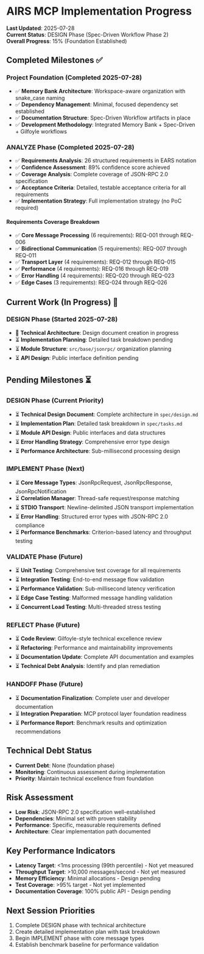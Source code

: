 # AIRS MCP Implementation Progress

**Last Updated**: 2025-07-28  
**Current Status**: DESIGN Phase (Spec-Driven Workflow Phase 2)  
**Overall Progress**: 15% (Foundation Established)

## Completed Milestones ✅

### Project Foundation (Completed 2025-07-28)
- ✅ **Memory Bank Architecture**: Workspace-aware organization with snake_case naming
- ✅ **Dependency Management**: Minimal, focused dependency set established
- ✅ **Documentation Structure**: Spec-Driven Workflow artifacts in place
- ✅ **Development Methodology**: Integrated Memory Bank + Spec-Driven + Gilfoyle workflows

### ANALYZE Phase (Completed 2025-07-28)
- ✅ **Requirements Analysis**: 26 structured requirements in EARS notation
- ✅ **Confidence Assessment**: 89% confidence score achieved
- ✅ **Coverage Analysis**: Complete coverage of JSON-RPC 2.0 specification
- ✅ **Acceptance Criteria**: Detailed, testable acceptance criteria for all requirements
- ✅ **Implementation Strategy**: Full implementation strategy (no PoC required)

#### Requirements Coverage Breakdown
- ✅ **Core Message Processing** (6 requirements): REQ-001 through REQ-006
- ✅ **Bidirectional Communication** (5 requirements): REQ-007 through REQ-011
- ✅ **Transport Layer** (4 requirements): REQ-012 through REQ-015
- ✅ **Performance** (4 requirements): REQ-016 through REQ-019
- ✅ **Error Handling** (4 requirements): REQ-020 through REQ-023
- ✅ **Edge Cases** (3 requirements): REQ-024 through REQ-026

## Current Work (In Progress) 🎯

### DESIGN Phase (Started 2025-07-28)
- 🎯 **Technical Architecture**: Design document creation in progress
- ⏳ **Implementation Planning**: Detailed task breakdown pending
- ⏳ **Module Structure**: `src/base/jsonrpc/` organization planning
- ⏳ **API Design**: Public interface definition pending

## Pending Milestones ⏳

### DESIGN Phase (Current Priority)
- ⏳ **Technical Design Document**: Complete architecture in `spec/design.md`
- ⏳ **Implementation Plan**: Detailed task breakdown in `spec/tasks.md`
- ⏳ **Module API Design**: Public interfaces and data structures
- ⏳ **Error Handling Strategy**: Comprehensive error type design
- ⏳ **Performance Architecture**: Sub-millisecond processing design

### IMPLEMENT Phase (Next)
- ⏳ **Core Message Types**: JsonRpcRequest, JsonRpcResponse, JsonRpcNotification
- ⏳ **Correlation Manager**: Thread-safe request/response matching
- ⏳ **STDIO Transport**: Newline-delimited JSON transport implementation
- ⏳ **Error Handling**: Structured error types with JSON-RPC 2.0 compliance
- ⏳ **Performance Benchmarks**: Criterion-based latency and throughput testing

### VALIDATE Phase (Future)
- ⏳ **Unit Testing**: Comprehensive test coverage for all requirements
- ⏳ **Integration Testing**: End-to-end message flow validation
- ⏳ **Performance Validation**: Sub-millisecond latency verification
- ⏳ **Edge Case Testing**: Malformed message handling validation
- ⏳ **Concurrent Load Testing**: Multi-threaded stress testing

### REFLECT Phase (Future)
- ⏳ **Code Review**: Gilfoyle-style technical excellence review
- ⏳ **Refactoring**: Performance and maintainability improvements
- ⏳ **Documentation Update**: Complete API documentation and examples
- ⏳ **Technical Debt Analysis**: Identify and plan remediation

### HANDOFF Phase (Future)
- ⏳ **Documentation Finalization**: Complete user and developer documentation
- ⏳ **Integration Preparation**: MCP protocol layer foundation readiness
- ⏳ **Performance Report**: Benchmark results and optimization recommendations

## Technical Debt Status
- **Current Debt**: None (foundation phase)
- **Monitoring**: Continuous assessment during implementation
- **Priority**: Maintain technical excellence from foundation

## Risk Assessment
- **Low Risk**: JSON-RPC 2.0 specification well-established
- **Dependencies**: Minimal set with proven stability
- **Performance**: Specific, measurable requirements defined
- **Architecture**: Clear implementation path documented

## Key Performance Indicators
- **Latency Target**: <1ms processing (99th percentile) - Not yet measured
- **Throughput Target**: >10,000 messages/second - Not yet measured  
- **Memory Efficiency**: Minimal allocations - Design pending
- **Test Coverage**: >95% target - Not yet implemented
- **Documentation Coverage**: 100% public API - Design pending

## Next Session Priorities
1. Complete DESIGN phase with technical architecture
2. Create detailed implementation plan with task breakdown
3. Begin IMPLEMENT phase with core message types
4. Establish benchmark baseline for performance validation
